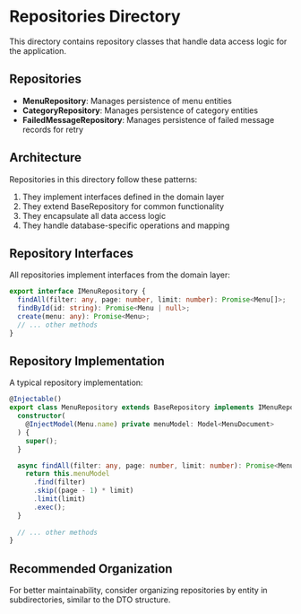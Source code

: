 # Repositories Directory

This directory contains repository classes that handle data access logic for the application.

## Repositories

- **MenuRepository**: Manages persistence of menu entities
- **CategoryRepository**: Manages persistence of category entities
- **FailedMessageRepository**: Manages persistence of failed message records for retry

## Architecture

Repositories in this directory follow these patterns:

1. They implement interfaces defined in the domain layer
2. They extend BaseRepository for common functionality
3. They encapsulate all data access logic
4. They handle database-specific operations and mapping

## Repository Interfaces

All repositories implement interfaces from the domain layer:

```typescript
export interface IMenuRepository {
  findAll(filter: any, page: number, limit: number): Promise<Menu[]>;
  findById(id: string): Promise<Menu | null>;
  create(menu: any): Promise<Menu>;
  // ... other methods
}
```

## Repository Implementation

A typical repository implementation:

```typescript
@Injectable()
export class MenuRepository extends BaseRepository implements IMenuRepository {
  constructor(
    @InjectModel(Menu.name) private menuModel: Model<MenuDocument>
  ) {
    super();
  }

  async findAll(filter: any, page: number, limit: number): Promise<Menu[]> {
    return this.menuModel
      .find(filter)
      .skip((page - 1) * limit)
      .limit(limit)
      .exec();
  }
  
  // ... other methods
}
```

## Recommended Organization

For better maintainability, consider organizing repositories by entity in subdirectories, similar to the DTO structure. 